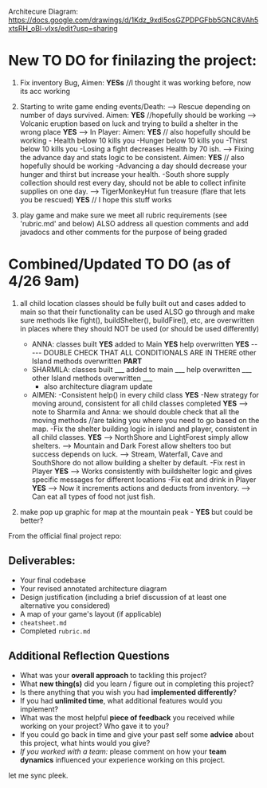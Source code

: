 Architecure Diagram: https://docs.google.com/drawings/d/1Kdz_9xdI5osGZPDPGFbb5GNC8VAh5xtsRH_oBl-vIxs/edit?usp=sharing 

# New TO DO for finilazing the project:

1) Fix inventory Bug, Aimen: **YESs** //I thought it was working before, now its acc working

2) Starting to write game ending events/Death:
        --> Rescue depending on number of days survived. Aimen: **YES** //hopefully should be working
        --> Volcanic eruption based on luck and trying to build a shelter in the wrong place **YES**
        --> In Player: Aimen: **YES** // also hopefully should be working
            - Health below 10 kills you
            -Hunger below 10 kills you
            -Thirst below 10 kills you
            -Losing a fight decreases Health by 70 ish. 
        --> Fixing the advance day and stats logic to be consistent.  Aimen: **YES** // also hopefully should be working
            -Advancing a day should decrease your hunger and thirst but increase your health.
            -South shore supply collection should rest every day, should not be able to collect infinite supplies on one day.
        --> TigerMonkeyHut fun treasure (flare that lets you be rescued) **YES** // I hope this stuff works


3) play game and make sure we meet all rubric requirements (see 'rubric.md' and below) ALSO address all question comments and add javadocs and other comments for the purpose of being graded 



# Combined/Updated TO DO (as of 4/26 9am)
1) all child location classes should be fully built out and cases added to main so that their functionality can be used
ALSO go through and make sure methods like fight(), buildShelter(), buildFire(), etc, are overwritten in places where they should NOT be used (or should be used differently)

    - ANNA: classes built **YES** 
            added to Main **YES**
            help overwritten **YES** 
            ----- DOUBLE CHECK THAT ALL CONDITIONALS ARE IN THERE
            other Island methods overwritten **PART**
    - SHARMILA: classes built ___ 
                added to main ___ 
                help overwritten ___
                other Island methods overwritten ___
        - also architecture diagram update
    - AIMEN: 
        -Consistent help() in every child class **YES**
        -New strategy for moving around, consistent for all child classes completed **YES**
                --> note to Sharmila and Anna: we should double check that all the moving methods 
                    //are taking you where you need to go based on the map. 
        -Fix the shelter building logic in island and player, consistent in all child classes. **YES**
                --> NorthShore and LightForest simply allow shelters. 
                --> Mountain and Dark Forest allow shelters too but success depends on luck. 
                --> Stream, Waterfall, Cave and SouthShore do not allow building a shelter by default. 
        -Fix rest in Player **YES**
                --> Works consistently with buildshelter logic and gives specific messages for different locations
        -Fix eat and drink in Player **YES** 
                --> Now it increments actions and deducts from inventory.
                --> Can eat all types of food not just fish.

3) make pop up graphic for map at the mountain peak - **YES** but could be better?

From the official final project repo:
## Deliverables:
 - Your final codebase
 - Your revised annotated architecture diagram
 - Design justification (including a brief discussion of at least one alternative you considered)
 - A map of your game's layout (if applicable)
 - `cheatsheet.md`
 - Completed `rubric.md`
  
## Additional Reflection Questions
 - What was your **overall approach** to tackling this project?
 - What **new thing(s)** did you learn / figure out in completing this project?
 - Is there anything that you wish you had **implemented differently**?
 - If you had **unlimited time**, what additional features would you implement?
 - What was the most helpful **piece of feedback** you received while working on your project? Who gave it to you?
 - If you could go back in time and give your past self some **advice** about this project, what hints would you give?
 - _If you worked with a team:_ please comment on how your **team dynamics** influenced your experience working on this project.

 let me sync pleek.